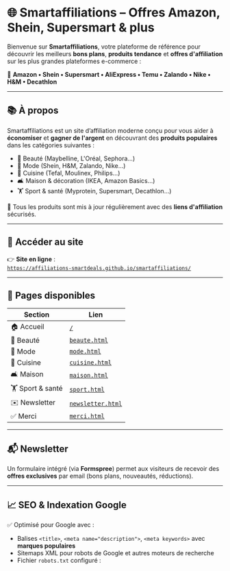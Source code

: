 # 🌐 Smartaffiliations – Offres Amazon, Shein, Supersmart & plus

Bienvenue sur **Smartaffiliations**, votre plateforme de référence pour découvrir les meilleurs **bons plans**, **produits tendance** et **offres d'affiliation** sur les plus grandes plateformes e-commerce :

🎯 **Amazon • Shein • Supersmart • AliExpress • Temu • Zalando • Nike • H&M • Decathlon**

---

## 📚 À propos

Smartaffiliations est un site d’affiliation moderne conçu pour vous aider à **économiser** et **gagner de l'argent** en découvrant des **produits populaires** dans les catégories suivantes :

- 💄 Beauté (Maybelline, L'Oréal, Sephora…)
- 👗 Mode (Shein, H&M, Zalando, Nike…)
- 🍳 Cuisine (Tefal, Moulinex, Philips…)
- 🛋️ Maison & décoration (IKEA, Amazon Basics…)
- 🏋️ Sport & santé (Myprotein, Supersmart, Decathlon…)

🔗 Tous les produits sont mis à jour régulièrement avec des **liens d'affiliation** sécurisés.

---

## 🔗 Accéder au site

👉 **Site en ligne** :  
[`https://affiliations-smartdeals.github.io/smartaffiliations/`](https://affiliations-smartdeals.github.io/smartaffiliations/)

---

## 📄 Pages disponibles

| Section            | Lien                                                                 |
|--------------------|----------------------------------------------------------------------|
| 🏠 Accueil          | [`/`](https://affiliations-smartdeals.github.io/smartaffiliations/) |
| 💄 Beauté           | [`beaute.html`](https://affiliations-smartdeals.github.io/smartaffiliations/beaute.html) |
| 👗 Mode             | [`mode.html`](https://affiliations-smartdeals.github.io/smartaffiliations/mode.html) |
| 🍳 Cuisine          | [`cuisine.html`](https://affiliations-smartdeals.github.io/smartaffiliations/cuisine.html) |
| 🛋️ Maison           | [`maison.html`](https://affiliations-smartdeals.github.io/smartaffiliations/maison.html) |
| 🏋️ Sport & santé    | [`sport.html`](https://affiliations-smartdeals.github.io/smartaffiliations/sport.html) |
| ✉️ Newsletter       | [`newsletter.html`](https://affiliations-smartdeals.github.io/smartaffiliations/newsletter.html) |
| ✅ Merci            | [`merci.html`](https://affiliations-smartdeals.github.io/smartaffiliations/merci.html) |

---

## 📬 Newsletter

Un formulaire intégré (via **Formspree**) permet aux visiteurs de recevoir des **offres exclusives** par email (bons plans, nouveautés, réductions).

---

## 📈 SEO & Indexation Google

✅ Optimisé pour Google avec :

- Balises `<title>`, `<meta name="description">`, `<meta keywords>` avec **marques populaires**
- Sitemaps XML pour robots de Google et autres moteurs de recherche
- Fichier `robots.txt` configuré :
